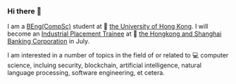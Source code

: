 ### Hi there :wave:

I am a [BEng(CompSc)](https://www.cs.hku.hk/programmes/beng-compsc/programme-structure) student at :school: [the University of Hong Kong](https://hku.hk). I will become an [Industrial Placement Trainee](https://www.hsbc.com/careers/students-and-graduates/student-opportunities/hong-kong-industrial-placement) at :bank: [the Hongkong and Shanghai Banking Corporation](https://www.hsbc.com/) in July. 

I am interested in a number of topics in the field of or related to :computer: computer science, incluing security, blockchain, artificial intelligence, natural language processing, software engineering, et cetera.
